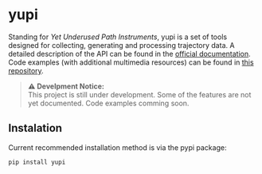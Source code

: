 # yupi

Standing for *Yet Underused Path Instruments*, yupi is a set of tools designed for collecting, generating and processing trajectory data. A detailed description of the API can be found in the [official documentation](https://yupi.readthedocs.io/en/latest/). Code examples (with additional multimedia resources) can be found in [this repository](https://github.com/yupidevs/yupi_examples).

> **⚠ Develpment Notice:**  
> This project is still under development. Some of the features are not yet documented. Code examples comming soon.

## Instalation

Current recommended installation method is via the pypi package:

```cmd
pip install yupi
```
